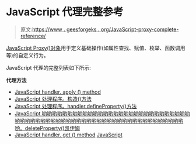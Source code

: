 # JavaScript 代理完整参考

> 原文:[https://www . geesforgeks . org/JavaScript-proxy-complete-reference/](https://www.geeksforgeeks.org/javascript-proxy-complete-reference/)

[JavaScript Proxy()对象](https://www.geeksforgeeks.org/javascript-proxy-object/)用于定义基础操作(如属性查找、赋值、枚举、函数调用等)的自定义行为。

JavaScript 代理的完整列表如下所示:

**代理方法**

*   [JavaScript handler. apply () method](https://www.geeksforgeeks.org/javascript-handler-apply-method/)
*   [JavaScript 处理程序。构造()方法](https://www.geeksforgeeks.org/javascript-handler-construct-method/)
*   [JavaScript 处理程序。handler.defineProperty()方法](https://www.geeksforgeeks.org/javascript-handler-defineproperty-method/)
*   [JavaScript 哟哟哟哟哟哟哟哟哟哟哟哟哟哟哟哟哟哟哟哟哟哟哟哟哟哟哟哟哟哟哟哟哟哟哟哟哟哟哟哟哟哟哟哟哟哟哟哟哟哟哟哟哟哟哟哟哟哟哟哟哟哟哟。deleteProperty()凯伊姆](https://www.geeksforgeeks.org/javascript-handler-deleteproperty-method/)
*   [JavaScript handler. get () method](https://www.geeksforgeeks.org/javascript-handler-get-method/)
[JavaScript](https://www.geeksforgeeks.org/javascript-handler-getownpropertydescriptor-method/)